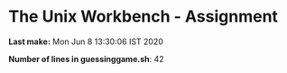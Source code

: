 # The Unix Workbench - Assignment

**Last make:** Mon Jun  8 13:30:06 IST 2020

**Number of lines in guessinggame.sh**:       42
